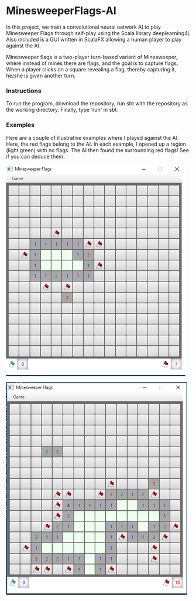 # MinesweeperFlags-AI

In this project, we train a convolutional neural network AI to play Minesweeper Flags through self-play using the Scala library deeplearning4j. Also included is a GUI written in ScalaFX allowing a human player to play against the AI.

Minesweeper flags is a two-player turn-based variant of Minesweeper, where instead of mines there are flags, and the goal is to capture flags. When a player clicks on a square revealing a flag, thereby capturing it, he/she is given another turn.

### Instructions
To run the program, download the repository, run sbt with the repository as the working directory. Finally, type 'run' in sbt.

### Examples
Here are a couple of illustrative examples where I played against the AI. Here, the red flags belong to the AI. In each example, I opened up a region (light green) with no flags. The AI then found the surrounding red flags! See if you can deduce them.


![Alt text](minesweeper2.png?raw=true)



![Alt text](minesweeper1.png?raw=true)
